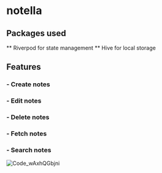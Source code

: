 # notella

## Packages used

** Riverpod for state management
** Hive for local storage

## Features

### - Create notes
### - Edit notes
### - Delete notes
### - Fetch notes
### - Search notes


![Code_wAxhQGbjni](https://github.com/mustapha-amin/notella/assets/70119794/bfe3c834-acb7-4c7b-ba65-eef21e472c7c)
